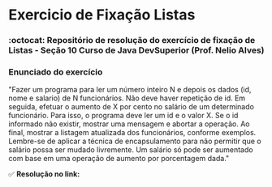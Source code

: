 # Exercicio de Fixação Listas

### :octocat: Repositório de resolução do exercício de fixação de Listas - Seção 10 Curso de Java DevSuperior (Prof. Nelio Alves)

### Enunciado do exercício 
"Fazer um programa para ler um número inteiro N e depois os dados (id, nome e salario) de N funcionários. Não deve haver repetição de id. Em seguida, efetuar o aumento de X por cento no salário de um determinado funcionário. Para isso, o programa deve ler um id e o valor X. Se o id informado não existir, mostrar uma mensagem e abortar a operação. Ao final, mostrar a listagem atualizada dos funcionários, conforme exemplos. Lembre-se de aplicar a técnica de encapsulamento para não permitir que o salário possa ser mudado livremente. Um salário só pode ser aumentado com base em uma operação de aumento por porcentagem dada."

:white_check_mark: <strong> Resolução no link: </strong>

